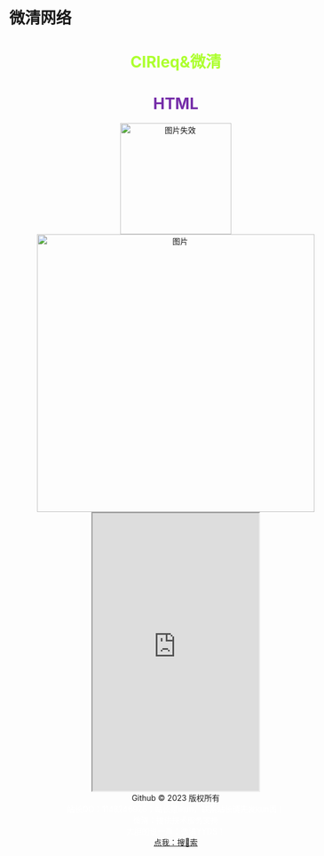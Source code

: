 # 微清网络
<!DOCTYPE html>
<html lang="en">
    <head>
        <meta charset="UTF-8">
        <title>CIRleq官网</title>
        <style>
            .box{
                width: 600px;
                height: 1200px;
                margin: auto;
                top: 0;
                left: 0;
                right: 0;
                bottom: 0;
                text-align: center;
            }
        </style>
    </head>
    <body>
        <div class="box">
            <h1 style="color: greenyellow;">CIRleq&微清</h1>
            <h1 style="color: rgb(118, 46, 169);">HTML</h1>
            <img src="https://user-images.githubusercontent.com/126973386/223406272-48697b8c-7454-4e20-b5c5-000ddbdee458.png" alt="图片失效" width="200px">
            <br>
            <img src="https://user-images.githubusercontent.com/126973386/223428002-0f108724-88c3-4f03-9f3e-512fb5fd3c59.png" alt="图片" width="500px">
            <body background="https://user-images.githubusercontent.com/126973386/223406377-258ba963-98b0-44ff-b9aa-8cb21e856d89.jpg">
            <iframe scrolling="no" src="https://tianqiapi.com/api.php?style=tw&skin=pitaya" frameborder="1" width="300" height="500" allowtransparency="true"></iframe>
            <br />
            <div class="foot">
                Github © 2023 版权所有
                <br>
                <b5 style="color: white;">站长QQ：1148246926；站长是ikun，联系站长请先发kun图！<b5>
                <br>
                <b5 style="color: white;">微清：提供技术服务支持<b5>
                <br>
                <b5 style="color: white;">大胆的说一声：微清YYDS！<b5>
            <br>
            <a href="https://www.baidu.com" target="_blank">点我：搜💌索</a>
            <br>
        </div>
    </body>
</html>
